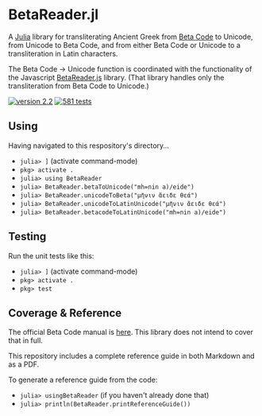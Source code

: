 # BetaReader.jl

A [Julia](https://julialang.org) library for transliterating Ancient Greek from [Beta Code](https://stephanus.tlg.uci.edu/encoding/BCM.pdf) to Unicode, from Unicode to Beta Code, and from either Beta Code or Unicode to a transliteration in Latin characters.

The Beta Code → Unicode function is coordinated with the functionality of the Javascript [BetaReader.js](https://github.com/Eumaeus/BetaReader.js) library. (That library handles only the transliteration from Beta Code to Unicode.)


[![version 2.2](https://img.shields.io/badge/version-2.2-blue.svg)](https://shields.io/) [![581 tests](https://img.shields.io/badge/tests-581-teal.svg)](https://shields.io/)




## Using

Having navigated to this respository's directory…

- `julia> ]` (activate command-mode)
- `pkg> activate .`
- `julia> using BetaReader`
- `julia> BetaReader.betaToUnicode("mh=nin a)/eide")`
- `julia> BetaReader.unicodeToBeta("μῆνιν ἄειδε θεά")`
- `julia> BetaReader.unicodeToLatinUnicode("μῆνιν ἄειδε θεά")`
- `julia> BetaReader.betacodeToLatinUnicode("mh=nin a)/eide")`


## Testing

Run the unit tests like this:

- `julia> ]` (activate command-mode)
- `pkg> activate .`
- `pkg> test`

## Coverage & Reference

The official Beta Code manual is [here](https://stephanus.tlg.uci.edu/encoding/BCM.pdf). This library does not intend to cover that in full.

This repository includes a complete reference guide in both Markdown and as a PDF.

To generate a reference guide from the code:

- `julia> usingBetaReader` (if you haven't already done that)
- `julia> println(BetaReader.printReferenceGuide())`
